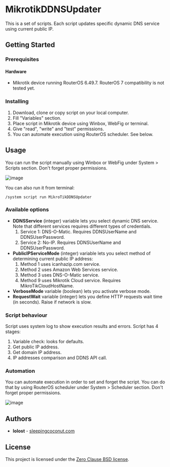 

# MikrotikDDNSUpdater
This is a set of scripts. Each script updates specific dynamic DNS service using current public IP.

## Getting Started
### Prerequisites
#### Hardware
- Mikrotik device running RouterOS 6.49.7. RouterOS 7 compatibility is not tested yet.

### Installing
1. Download, clone or copy script on your local computer.
2. Fill "Variables" section.
4. Place script in Mikrotik device using Winbox, WebFig or terminal.
5. Give "read", "write" and "test" permissions.
5. You can automate execution using RouterOS scheduler. See below.

## Usage
You can run the script manually using Winbox or WebFig under System > Scripts section. Don't forget proper permissions.

![image](https://user-images.githubusercontent.com/38651148/183600649-9958dad6-2fa5-4dff-9530-85a5a96cb44d.png)

You can also run it from terminal:
```
/system script run MikroTikDDNSUpdater
```

### Available options
- **DDNSService** (integer) variable lets you select dynamic DNS service. Note that different services requires different types of credentials.
    1. Service 1: DNS-O-Matic. Requires DDNSUserName and DDNSUserPassword.
    2. Service 2: No-IP. Requires DDNSUserName and DDNSUserPassword.
- **PublicIPServiceMode** (integer) variable lets you select method of determining current public IP address: 
    1. Method 1 uses icanhazip.com service.
    2. Method 2 uses Amazon Web Services service.
    3. Method 3 uses DNS-O-Matic service.
    9. Method 9 uses Mikrotik Cloud service. Requires MikroTikCloudHostName.
- **VerboseMode** variable (boolean) lets you activate verbose mode.
- **RequestWait** variable (integer) lets you define HTTP requests wait time (in seconds). Raise if network is slow.


### Script behaviour
Script uses system log to show execution results and errors.
Script has 4 stages:
1. Variable check: looks for defaults.
2. Get public IP address.
3. Get domain IP address.
4. IP addresses comparison and DDNS API call.

### Automation
You can automate execution in order to set and forget the script. You can do that by using RouterOS scheduler under System > Scheduler section. Don't forget proper permissions.

![image](https://user-images.githubusercontent.com/38651148/183600386-e1aa462d-2886-4f6c-be03-1efa5480a4e0.png)

## Authors
* **lolost** - [sleepingcoconut.com](https://sleepingcoconut.com/)

## License
This project is licensed under the [Zero Clause BSD license](https://opensource.org/licenses/0BSD).
